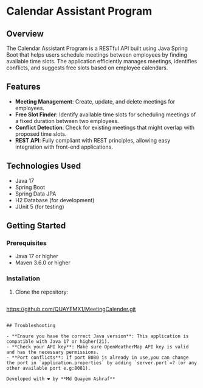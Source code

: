 # Calendar Assistant Program

## Overview

The Calendar Assistant Program is a RESTful API built using Java Spring Boot that helps users schedule meetings between employees by finding available time slots. The application efficiently manages meetings, identifies conflicts, and suggests free slots based on employee calendars.

## Features

- **Meeting Management**: Create, update, and delete meetings for employees.
- **Free Slot Finder**: Identify available time slots for scheduling meetings of a fixed duration between two employees.
- **Conflict Detection**: Check for existing meetings that might overlap with proposed time slots.
- **REST API**: Fully compliant with REST principles, allowing easy integration with front-end applications.

## Technologies Used

- Java 17
- Spring Boot
- Spring Data JPA
- H2 Database (for development)
- JUnit 5 (for testing)

## Getting Started

### Prerequisites

- Java 17 or higher
- Maven 3.6.0 or higher

### Installation

1. Clone the repository:
   ```bash
https://github.com/QUAYEMX1/MeetingCalender.git
   ```

## Troubleshooting

- **Ensure you have the correct Java version**: This application is compatible with Java 17 or higher(21).
- **Check your API key**: Make sure OpenWeatherMap API key is valid and has the necessary permissions.
- **Port conflicts**: If port 8080 is already in use,you can change the port in `application.properties` by adding `server.port`=? (or any other available port e.g:8081).

Developed with ❤️ by **Md Quayem Ashraf**

